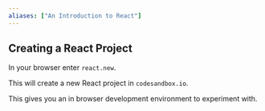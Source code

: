 ```yaml
---
aliases: ["An Introduction to React"]
---
```


## Creating a React Project

In your browser enter `react.new`.

This will create a new React project in `codesandbox.io`.

This gives you an in browser development environment to experiment with.
